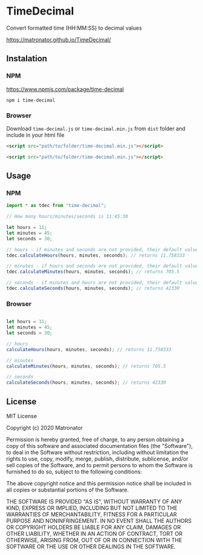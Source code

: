 # TimeDecimal

Convert formatted time (HH:MM:SS) to decimal values

https://matronator.github.io/TimeDecimal/

## Instalation

### NPM

https://www.npmjs.com/package/time-decimal

```
npm i time-decimal
```

### Browser

Download `time-decimal.js` or `time-decimal.min.js` from `dist` folder and include in your html file

```html
<script src="path/to/folder/time-decimal.min.js"></script>

<script src="path/to/folder/time-decimal.min.js"></script>
```

## Usage

### NPM

```javascript
import * as tdec from "time-decimal";

// How many hours/minutes/seconds is 11:45:30

let hours = 11;
let minutes = 45;
let seconds = 30;

// hours - if minutes and seconds are not provided, their default value is 0
tdec.calculateHours(hours, minutes, seconds); // returns 11.758333

// minutes - if hours and seconds are not provided, their default value is 0
tdec.calculateMinutes(hours, minutes, seconds); // returns 705.5

// seconds - if minutes and hours are not provided, their default value is 0
tdec.calculateSeconds(hours, minutes, seconds); // returns 42330
```

### Browser

```javascript

let hours = 11;
let minutes = 45;
let seconds = 30;

// hours
calculateHours(hours, minutes, seconds); // returns 11.758333

// minutes
calculateMinutes(hours, minutes, seconds); // returns 705.5

// seconds
calculateSeconds(hours, minutes, seconds); // returns 42330
```

## License

MIT License

Copyright (c) 2020 Matronator

Permission is hereby granted, free of charge, to any person obtaining a copy
of this software and associated documentation files (the "Software"), to deal
in the Software without restriction, including without limitation the rights
to use, copy, modify, merge, publish, distribute, sublicense, and/or sell
copies of the Software, and to permit persons to whom the Software is
furnished to do so, subject to the following conditions:

The above copyright notice and this permission notice shall be included in all
copies or substantial portions of the Software.

THE SOFTWARE IS PROVIDED "AS IS", WITHOUT WARRANTY OF ANY KIND, EXPRESS OR
IMPLIED, INCLUDING BUT NOT LIMITED TO THE WARRANTIES OF MERCHANTABILITY,
FITNESS FOR A PARTICULAR PURPOSE AND NONINFRINGEMENT. IN NO EVENT SHALL THE
AUTHORS OR COPYRIGHT HOLDERS BE LIABLE FOR ANY CLAIM, DAMAGES OR OTHER
LIABILITY, WHETHER IN AN ACTION OF CONTRACT, TORT OR OTHERWISE, ARISING FROM,
OUT OF OR IN CONNECTION WITH THE SOFTWARE OR THE USE OR OTHER DEALINGS IN THE
SOFTWARE.
